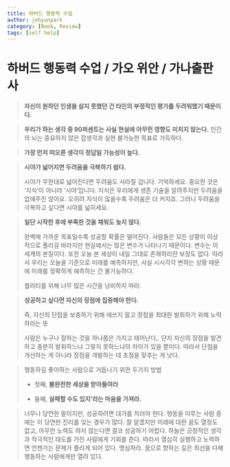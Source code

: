 ```yaml
---
title: 하버드 행동력 수업
author: jehyunpark
category: [Book, Review]
tags: [self help]
---
```


# 하버드 행동력 수업 / 가오 위안 / 가나출판사

> **자신이 원하던 인생을 살지 못했던 건 타인의 부정적인 평가를 두려워했기 때문이다.**

> **우리가 하는 생각 중 90퍼센트는 사실 현실에 아무런 영향도 미치지 않는다.** 인간의 뇌는 중요하지 않은 잡생각과 실현 불가능한 목표로 가득하다.

> **가장 먼저 떠오른 생각이 정답일 가능성이 높다.**

> **시야가 넓어지면 두려움을 극복하기 쉽다.**
> 
> 시야가 무한대로 넓어진다면 두려움도 사라질 겁니다. 기억하세요. 중요한 것은 ‘지식’이 아니라 ‘시야’입니다. 지식은 우리에게 생존 기술을 알려주지만 두려움을 없애주진 않아요. 오히려 지식이 많을수록 두려움은 더 커지죠. 그러니 두려움을 극복하고 싶다면 시야를 넓히세요.

> **일단 시작한 후에 부족한 것을 채워도 늦지 않다.**
> 
> 완벽에 가까운 목표일수록 성공할 확률은 떨어진다. 사람들은 모든 상황이 이상적으로 풀리길 바라지만 현실에서는 많은 변수가 나타나기 때문이다. 변수는 이 세계의 본질이다. 또한 오늘 본 세상이 내일 그대로 존재하리란 보장도 없다. 따라서 우리는 오늘을 기준으로 미래를 예측하지만, 사실 시시각각 변하는 상황 때문에 미래를 정확하게 예측하는 건 불가능하다.
> 
> 퀄리티를 위해 너무 많은 시간을 낭비하지 마라.

> **성공하고 싶다면 자신의 장점에 집중해야 한다.** 
> 
> 즉, 자신의 단점을 보충하기 위해 애쓰지 말고 장점을 최대한 발휘하기 위해 노력하라는 뜻
> 
> 사람은 누구나 잘하는 것을 하나쯤은 가지고 태어난다,. 단지 자신의 장점을 발견하고 충분히 발휘하느냐 그렇지 못하느냐의 차이가 있을 뿐이다. 따라서 단점을 개선하는 게 아니라 장점을 개발하는 데 초점을 맞추는 게 낫다.

> 행동하길 좋아하는 사람으로 거듭나기 위한 두가지 방법
> 
> - 첫째, **불완전한 세상을 받아들여라**
> 
> - 둘째, **실패할 수도 있지’라는 마음을 가져라.**

> 너무나 당연한 말이지만, 성공하려면 대가를 치러야 한다. 행동을 미루는 사람 중에는 이 당연한 진리를 잊는 경우가 많다. 잘 알겠지만 미래에 대한 꿈도 열정도 없고, 아무런 노력도 하지 않는다면 결코 성공하기 어렵다. 하늘은 긍정적인 생각과 적극적인 태도를 가진 사람에게 기회를 준다. 따라서 열심히 실행하고 노력하면 언젠가는 문제가 풀리게 되어 있다. 명심하라. 꿈으로 향하는 길은 최선을 다해 행동하는 사람에게만 열려 있다.